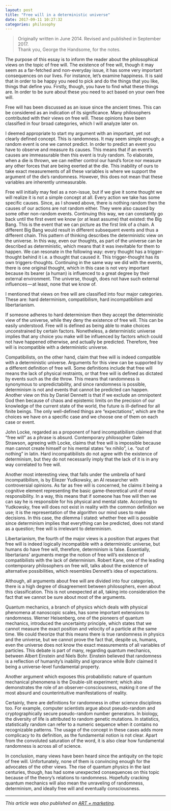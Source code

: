 ```yaml
---
layout: post
title: "Free will in a deterministic universe"
date: 2017-09-11 10:27:32
categories: philosophy
---
```


> Originally written in June 2014. Revised and published in September 2017.  
> Thank you, George the Handsome, for the notes.

The purpose of this essay is to inform the reader about the philosophical views on the topic of free will. The existence of free will, though it may seem as a far-fetched and non-everyday issue, it has some very important consequences on our lives. For instance, let’s examine happiness. It is said that in order to be happy you need to pick and do the things that you like, things that define you. Firstly, though, you have to find what these things are. In order to be sure about these you need to act based on your own free will.

Free will has been discussed as an issue since the ancient times. This can be considered as an indication of its significance. Many philosophers contributed with their views on free will. These opinions have been classified in four broad categories, which I will analyze later on.

I deemed appropriate to start my argument with an important, yet not clearly defined concept. This is randomness. It may seem simple enough; a random event is one we cannot predict. In order to predict an event you have to observe and measure its causes. This means that if an event’s causes are immeasurable then this event is truly random. To elaborate, when a die is thrown, we can neither control our hand’s force nor measure any other forces that are being exerted at the die. This inability of ours to take exact measurements of all these variables is where we support the argument of the die’s randomness. However, this does not mean that these variables are inherently unmeasurable.

Free will initially may feel as a non-issue, but if we give it some thought we will realize it is not a simple concept at all. Every action we take has some specific causes. Since, as I showed above, there is nothing random then the causes of our actions are not random either. They were also caused by some other non-random events. Continuing this way, we can constantly go back until the first event we know (or at least assume) that existed: the Big Bang. This is the event that we can picture as the first link of a chain. A different Big Bang would result in different subsequent events and thus a different chain. This pattern of thinking describes the deterministic view on the universe. In this way, even our thoughts, as part of the universe can be described as deterministic, which means that it was inevitable for them to happen. We can resonate in the following way: every thought has a trigger-thought behind it i.e. a thought that caused it. This trigger-thought has its own triggers-thoughts. Continuing in the same way we did with the events, there is one original thought, which in this case is not very important because its bearer (a human) is influenced to a great degree by their external environment. The universe, though, does not have such external influences — at least, none that we know of.

I mentioned that views on free will are classified into four major categories. These are: hard determinism, compatibilism, hard incompatibilism and libertarianism.

If someone adheres to hard determinism then they accept the deterministic view of the universe, while they deny the existence of free will. This can be easily understood. Free will is defined as being able to make choices unconstrained by certain factors. Nonetheless, a deterministic universe implies that any choice you make will be influenced by factors which could not have happened otherwise, and actually be predicted. Therefore, free will is incompatible with a deterministic universe.

Compatibilists, on the other hand, claim that free will is indeed compatible with a deterministic universe. Arguments for this view can be supported by a different definition of free will. Some definitions include that free will means the lack of physical restraints, or that free will is defined as dictated by events such as the die throw. This means that randomness is synonymous to unpredictability, and since randomness is possible, determinism is not and events that cannot be predicted can happen. Another view on this by Daniel Dennett is that if we exclude an omnipotent God then because of chaos and epistemic limits on the precision of our knowledge of the current state of the world, the future is ill-defined for all finite beings. The only well-defined things are “expectations”, which are the choices we have on a specific case and we choose one of them on each case or event.

John Locke, regarded as a proponent of hard incompatibilism claimed that “free will” as a phrase is absurd. Contemporary philosopher Galen Strawson, agreeing with Locke, claims that free will is impossible because man cannot create himself or his mental states “ex nihilo”, i.e. “out of nothing” in latin. Hard incompatibilists do not agree with the existence of determinism, but they do not necessarily imply that the lack of it is in any way correlated to free will.

Another most interesting view, that falls under the umbrella of hard incompatibilism, is by Eliezer Yudkowsky, an AI researcher with controversial opinions. As far as free will is concerned, he claims it being a cognitive element representing the basic game-theoretical unit of moral responsibility. In a way, this means that if someone has free will then we can say he is responsible for his physical and mental state. According to Yudkowsky, free will does not exist in reality with the common definition we use; it is the representation of the algorithm our mind uses to make decisions. In this case, the dilemma I stated: whether free will is possible since determinism implies that everything can be predicted, does not stand as a question; free will is irrelevant to determinism.

Libertarianism, the fourth of the major views is a position that argues that free will is indeed logically incompatible with a deterministic universe, but humans do have free will, therefore, determinism is false. Essentially, libertarians’ arguments merge the notion of free will’s existence of compatibilists with the lack of determinism. Robert Kane, one of the leading contemporary philosophers on free will, talks about the existence of alternative possibilities, which resembles Dennett’s idea of expectations.

Although, all arguments about free will are divided into four categories, there is a high degree of disagreement between philosophers, even about this classification. This is not unexpected at all, taking into consideration the fact that we cannot be sure about most of the arguments.

Quantum mechanics, a branch of physics which deals with physical phenomena at nanoscopic scales, has some important extensions to randomness. Werner Heisenberg, one of the pioneers of quantum mechanics, introduced the uncertainty principle, which states that we cannot measure the exact position and velocity of a particle at the same time. We could theorize that this means there is true randomness in physics and the universe, but we cannot prove the fact that, despite us, humans, even the universe does not know the exact measurements of all variables of particles. This debate is part of many, regarding quantum mechanics, between Albert Einstein and Niels Bohr. Einstein believed that randomness is a reflection of humanity’s inability and ignorance while Bohr claimed it being a universe-level fundamental property.

Another argument which exposes this probabilistic nature of quantum mechanical phenomena is the Double-slit experiment; which also demonstrates the role of an observer-consciousness, making it one of the most absurd and counter­intuitive manifestations of reality.

Certainly, there are definitions for randomness in other science disciplines too. For example, computer scientists argue about pseudo-random and cryptographically secure pseudo-random number generators. In biology, the diversity of life is attributed to random genetic mutations. In statistics, statistically random can refer to a numeric sequence when it contains no recognizable patterns. The usage of the concept in these cases adds more complicacy to its definition, as the fundamental notion is not clear. Apart from the convoluted saturation of the word, it is also clear how fundamental randomness is across all of science.

In conclusion, many views have been heard since the antiquity on the topic of free will. Unfortunately, none of them is convincing enough for the advocates of the other views. The rise of quantum physics in the last centuries, though, has had some unexpected consequences on this topic because of the theory’s relations to randomness. Hopefully cracking quantum mechanics will also mean the unraveling of randomness, determinism, and ideally free will and eventually consciousness.

---

*This article was also published on [ART + marketing](https://artplusmarketing.com/free-will-in-a-deterministic-universe-7bde2860213).*
